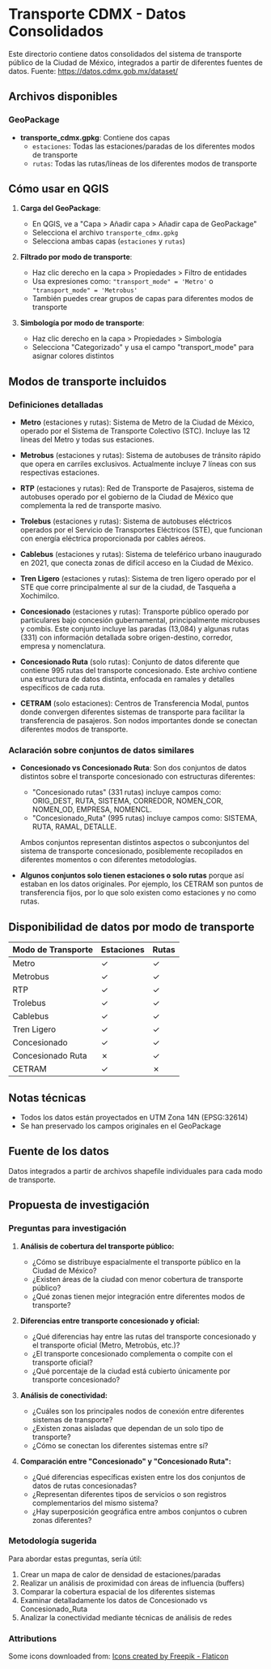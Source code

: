 # Transporte CDMX - Datos Consolidados

Este directorio contiene datos consolidados del sistema de transporte público de la Ciudad de México, integrados a partir de diferentes fuentes de datos. Fuente: https://datos.cdmx.gob.mx/dataset/ 

## Archivos disponibles

### GeoPackage 
- **transporte_cdmx.gpkg**: Contiene dos capas
  - `estaciones`: Todas las estaciones/paradas de los diferentes modos de transporte
  - `rutas`: Todas las rutas/líneas de los diferentes modos de transporte

## Cómo usar en QGIS

1. **Carga del GeoPackage**:
   - En QGIS, ve a "Capa > Añadir capa > Añadir capa de GeoPackage"
   - Selecciona el archivo `transporte_cdmx.gpkg`
   - Selecciona ambas capas (`estaciones` y `rutas`)

2. **Filtrado por modo de transporte**:
   - Haz clic derecho en la capa > Propiedades > Filtro de entidades
   - Usa expresiones como: `"transport_mode" = 'Metro'` o `"transport_mode" = 'Metrobus'`
   - También puedes crear grupos de capas para diferentes modos de transporte

3. **Simbología por modo de transporte**:
   - Haz clic derecho en la capa > Propiedades > Simbología
   - Selecciona "Categorizado" y usa el campo "transport_mode" para asignar colores distintos

## Modos de transporte incluidos

### Definiciones detalladas

- **Metro** (estaciones y rutas): Sistema de Metro de la Ciudad de México, operado por el Sistema de Transporte Colectivo (STC). Incluye las 12 líneas del Metro y todas sus estaciones.

- **Metrobus** (estaciones y rutas): Sistema de autobuses de tránsito rápido que opera en carriles exclusivos. Actualmente incluye 7 líneas con sus respectivas estaciones.

- **RTP** (estaciones y rutas): Red de Transporte de Pasajeros, sistema de autobuses operado por el gobierno de la Ciudad de México que complementa la red de transporte masivo.

- **Trolebus** (estaciones y rutas): Sistema de autobuses eléctricos operados por el Servicio de Transportes Eléctricos (STE), que funcionan con energía eléctrica proporcionada por cables aéreos.

- **Cablebus** (estaciones y rutas): Sistema de teleférico urbano inaugurado en 2021, que conecta zonas de difícil acceso en la Ciudad de México.

- **Tren Ligero** (estaciones y rutas): Sistema de tren ligero operado por el STE que corre principalmente al sur de la ciudad, de Tasqueña a Xochimilco.

- **Concesionado** (estaciones y rutas): Transporte público operado por particulares bajo concesión gubernamental, principalmente microbuses y combis. Este conjunto incluye las paradas (13,084) y algunas rutas (331) con información detallada sobre origen-destino, corredor, empresa y nomenclatura.

- **Concesionado Ruta** (solo rutas): Conjunto de datos diferente que contiene 995 rutas del transporte concesionado. Este archivo contiene una estructura de datos distinta, enfocada en ramales y detalles específicos de cada ruta.

- **CETRAM** (solo estaciones): Centros de Transferencia Modal, puntos donde convergen diferentes sistemas de transporte para facilitar la transferencia de pasajeros. Son nodos importantes donde se conectan diferentes modos de transporte.

### Aclaración sobre conjuntos de datos similares

- **Concesionado vs Concesionado Ruta**: Son dos conjuntos de datos distintos sobre el transporte concesionado con estructuras diferentes:
  - "Concesionado rutas" (331 rutas) incluye campos como: ORIG_DEST, RUTA, SISTEMA, CORREDOR, NOMEN_COR, NOMEN_OD, EMPRESA, NOMENCL.
  - "Concesionado_Ruta" (995 rutas) incluye campos como: SISTEMA, RUTA, RAMAL, DETALLE.
  
  Ambos conjuntos representan distintos aspectos o subconjuntos del sistema de transporte concesionado, posiblemente recopilados en diferentes momentos o con diferentes metodologías.

- **Algunos conjuntos solo tienen estaciones o solo rutas** porque así estaban en los datos originales. Por ejemplo, los CETRAM son puntos de transferencia fijos, por lo que solo existen como estaciones y no como rutas.

## Disponibilidad de datos por modo de transporte

| Modo de Transporte | Estaciones | Rutas |
|--------------------|------------|-------|
| Metro              | ✓          | ✓     |
| Metrobus           | ✓          | ✓     |
| RTP                | ✓          | ✓     |
| Trolebus           | ✓          | ✓     |
| Cablebus           | ✓          | ✓     |
| Tren Ligero        | ✓          | ✓     |
| Concesionado       | ✓          | ✓     |
| Concesionado Ruta  | ✗          | ✓     |
| CETRAM             | ✓          | ✗     |

## Notas técnicas

- Todos los datos están proyectados en UTM Zona 14N (EPSG:32614)
- Se han preservado los campos originales en el GeoPackage

## Fuente de los datos

Datos integrados a partir de archivos shapefile individuales para cada modo de transporte.

## Propuesta de investigación

### Preguntas para investigación

1. **Análisis de cobertura del transporte público:**
   - ¿Cómo se distribuye espacialmente el transporte público en la Ciudad de México?
   - ¿Existen áreas de la ciudad con menor cobertura de transporte público?
   - ¿Qué zonas tienen mejor integración entre diferentes modos de transporte?

2. **Diferencias entre transporte concesionado y oficial:**
   - ¿Qué diferencias hay entre las rutas del transporte concesionado y el transporte oficial (Metro, Metrobús, etc.)?
   - ¿El transporte concesionado complementa o compite con el transporte oficial?
   - ¿Qué porcentaje de la ciudad está cubierto únicamente por transporte concesionado?

3. **Análisis de conectividad:**
   - ¿Cuáles son los principales nodos de conexión entre diferentes sistemas de transporte?
   - ¿Existen zonas aisladas que dependan de un solo tipo de transporte?
   - ¿Cómo se conectan los diferentes sistemas entre sí?

4. **Comparación entre "Concesionado" y "Concesionado Ruta":**
   - ¿Qué diferencias específicas existen entre los dos conjuntos de datos de rutas concesionadas?
   - ¿Representan diferentes tipos de servicios o son registros complementarios del mismo sistema?
   - ¿Hay superposición geográfica entre ambos conjuntos o cubren zonas diferentes?

### Metodología sugerida

Para abordar estas preguntas, sería útil:

1. Crear un mapa de calor de densidad de estaciones/paradas
2. Realizar un análisis de proximidad con áreas de influencia (buffers)
3. Comparar la cobertura espacial de los diferentes sistemas
4. Examinar detalladamente los datos de Concesionado vs Concesionado_Ruta
5. Analizar la conectividad mediante técnicas de análisis de redes

### Attributions
Some icons downloaded from: <a href="https://www.flaticon.com/free-icons/" title="metro icons">Icons created by Freepik - Flaticon</a>